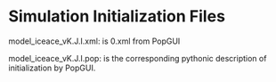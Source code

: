 Simulation Initialization Files
==================

model_iceace_vK.J.I.xml: is 0.xml from PopGUI

model_iceace_vK.J.I.pop: is the corresponding pythonic description of initialization by PopGUI. 
